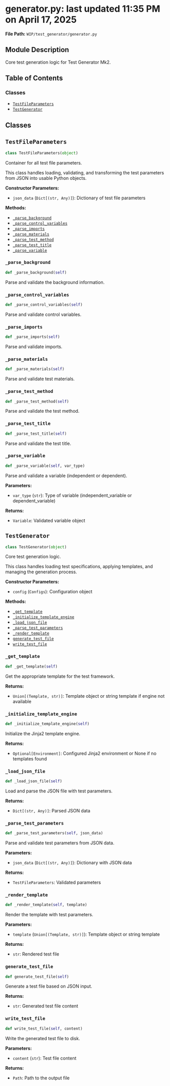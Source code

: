 # generator.py: last updated 11:35 PM on April 17, 2025

**File Path:** `WIP/test_generator/generator.py`

## Module Description

Core test generation logic for Test Generator Mk2.

## Table of Contents

### Classes

- [`TestFileParameters`](#testfileparameters)
- [`TestGenerator`](#testgenerator)

## Classes

## `TestFileParameters`

```python
class TestFileParameters(object)
```

Container for all test file parameters.

This class handles loading, validating, and transforming the test parameters
from JSON into usable Python objects.

**Constructor Parameters:**

- `json_data` (`Dict[(str, Any)]`): Dictionary of test file parameters

**Methods:**

- [`_parse_background`](#_parse_background)
- [`_parse_control_variables`](#_parse_control_variables)
- [`_parse_imports`](#_parse_imports)
- [`_parse_materials`](#_parse_materials)
- [`_parse_test_method`](#_parse_test_method)
- [`_parse_test_title`](#_parse_test_title)
- [`_parse_variable`](#_parse_variable)

### `_parse_background`

```python
def _parse_background(self)
```

Parse and validate the background information.

### `_parse_control_variables`

```python
def _parse_control_variables(self)
```

Parse and validate control variables.

### `_parse_imports`

```python
def _parse_imports(self)
```

Parse and validate imports.

### `_parse_materials`

```python
def _parse_materials(self)
```

Parse and validate test materials.

### `_parse_test_method`

```python
def _parse_test_method(self)
```

Parse and validate the test method.

### `_parse_test_title`

```python
def _parse_test_title(self)
```

Parse and validate the test title.

### `_parse_variable`

```python
def _parse_variable(self, var_type)
```

Parse and validate a variable (independent or dependent).

**Parameters:**

- `var_type` (`str`): Type of variable (independent_variable or dependent_variable)

**Returns:**

- `Variable`: Validated variable object

## `TestGenerator`

```python
class TestGenerator(object)
```

Core test generation logic.

This class handles loading test specifications, applying templates,
and managing the generation process.

**Constructor Parameters:**

- `config` (`Configs`): Configuration object

**Methods:**

- [`_get_template`](#_get_template)
- [`_initialize_template_engine`](#_initialize_template_engine)
- [`_load_json_file`](#_load_json_file)
- [`_parse_test_parameters`](#_parse_test_parameters)
- [`_render_template`](#_render_template)
- [`generate_test_file`](#generate_test_file)
- [`write_test_file`](#write_test_file)

### `_get_template`

```python
def _get_template(self)
```

Get the appropriate template for the test framework.

**Returns:**

- `Union[(Template, str)]`: Template object or string template if engine not available

### `_initialize_template_engine`

```python
def _initialize_template_engine(self)
```

Initialize the Jinja2 template engine.

**Returns:**

- `Optional[Environment]`: Configured Jinja2 environment or None if no templates found

### `_load_json_file`

```python
def _load_json_file(self)
```

Load and parse the JSON file with test parameters.

**Returns:**

- `Dict[(str, Any)]`: Parsed JSON data

### `_parse_test_parameters`

```python
def _parse_test_parameters(self, json_data)
```

Parse and validate test parameters from JSON data.

**Parameters:**

- `json_data` (`Dict[(str, Any)]`): Dictionary with JSON data

**Returns:**

- `TestFileParameters`: Validated parameters

### `_render_template`

```python
def _render_template(self, template)
```

Render the template with test parameters.

**Parameters:**

- `template` (`Union[(Template, str)]`): Template object or string template

**Returns:**

- `str`: Rendered test file

### `generate_test_file`

```python
def generate_test_file(self)
```

Generate a test file based on JSON input.

**Returns:**

- `str`: Generated test file content

### `write_test_file`

```python
def write_test_file(self, content)
```

Write the generated test file to disk.

**Parameters:**

- `content` (`str`): Test file content

**Returns:**

- `Path`: Path to the output file
